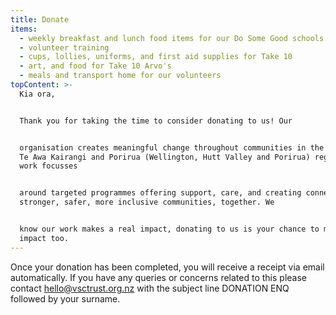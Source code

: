 ```yaml
---
title: Donate
items:
  - weekly breakfast and lunch food items for our Do Some Good schools
  - volunteer training
  - cups, lollies, uniforms, and first aid supplies for Take 10
  - art, and food for Take 10 Arvo's
  - meals and transport home for our volunteers
topContent: >-
  Kia ora,


  Thank you for taking the time to consider donating to us! Our


  organisation creates meaningful change throughout communities in the Pōneke,
  Te Awa Kairangi and Porirua (Wellington, Hutt Valley and Porirua) regions. Our
  work focusses


  around targeted programmes offering support, care, and creating connection and
  stronger, safer, more inclusive communities, together. We


  know our work makes a real impact, donating to us is your chance to make an
  impact too.
---
```

Once your donation has been completed, you will receive a receipt via email automatically. If you have any queries or concerns related to this please contact [hello@vsctrust.org.nz](mailto:hello@vsctrust.org.nz?Subject=DONATION%20ENQ%20SURNAMEHERE) with the subject line DONATION ENQ followed by your surname.